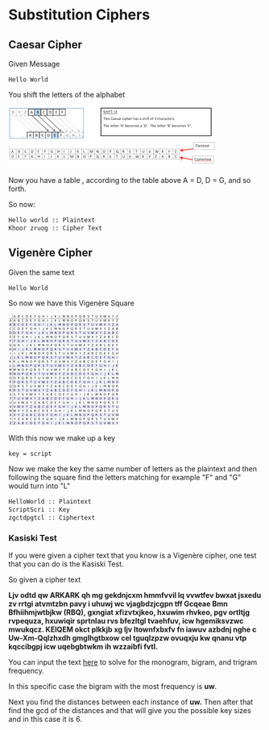 # Substitution Ciphers

## Caesar Cipher

Given Message

```text
Hello World
```

You shift the letters of the alphabet 

![Caesar Cipher Shift 3](../../.gitbook/assets/ccipher.png)

Now you have a table , according to the table above A = D, D = G, and so forth.

So now:

```text
Hello world :: Plaintext
Khoor zruog :: Cipher Text
```

## Vigenère Cipher

Given the same text

```text
Hello World
```

So now we have this Vigenère Square

![Vigen&#xE8;re Square](../../.gitbook/assets/vcipher.png)

With this now we make up a key

```text
key = script
```

Now we make the key the same number of letters as the plaintext and then following the square find the letters matching for example "F" and "G" would turn into "L"

```text
HelloWorld :: Plaintext
ScriptScri :: Key
zgctdpgtcl :: Ciphertext
```

### Kasiski Test

If you were given a cipher text that you know is a Vigenère cipher, one test that you can do is the Kasiski Test. 

So given a cipher text 

**Ljv odtd qw ARKARK qh mg gekdnjcxm hmmfvvil lq vvwtfev bwxat jsxedu zv rrtgi atvmtzbn pavy i uhuwj wc vjagbdzjcgpn tff Gcqeae Bmn Bfhiihmjwtbjkw \(RBQ\), gxngiat xfizvtxjkeo, hxuwim rhvkeo, pgv ortltjg rvpequza, hxuwiqir sprtnlau rvs bfezltgl tvaehfuv, icw hgemiksvzwc mwukqcz. KEIQEM okct plkkjb xg ljv ltownfxbxfv fn iawuv azbdnj nghe c Uw-Xm-Qqlzhxdh gmglhgtbxow cel tguqlzpzw ovuqxju kw qnanu vtp kqccibgpj icw uqebgbtwkm ih wzzaibfi fvtl.**

You can input the text [here](http://practicalcryptography.com/cryptanalysis/text-characterisation/monogram-bigram-and-trigram-frequency-counts/) to solve for the monogram, bigram, and trigram frequency. 

In this specific case the bigram with the most frequency is **uw**.

Next you find the distances between each instance of **uw.** Then after that find the gcd of the distances and that will give you the possible key sizes and in this case it is 6.





